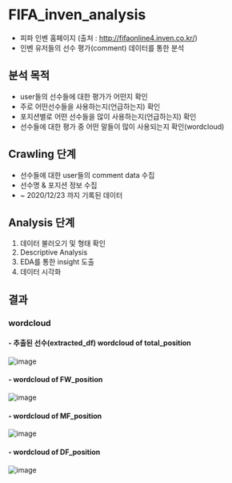 # FIFA_inven_analysis
- 피파 인벤 홈페이지 (출처 : http://fifaonline4.inven.co.kr/)
- 인벤 유저들의 선수 평가(comment) 데이터를 통한 분석

## 분석 목적
- user들의 선수들에 대한 평가가 어떤지 확인
- 주로 어떤선수들을 사용하는지(언급하는지) 확인
- 포지션별로 어떤 선수들을 많이 사용하는지(언급하는지) 확인
- 선수들에 대한 평가 중 어떤 말들이 많이 사용되는지 확인(wordcloud)


## Crawling 단계
- 선수들에 대한 user들의 comment data 수집
- 선수명 & 포지션 정보 수집
- ~ 2020/12/23 까지 기록된 데이터

## Analysis 단계
1. 데이터 불러오기 및 형태 확인
2. Descriptive Analysis
3. EDA를 통한 insight 도출
4. 데이터 시각화


## 결과
### wordcloud
#### - 추출된 선수(extracted_df) wordcloud of total_position

![image](https://user-images.githubusercontent.com/68583172/103545128-7b1de980-4ee4-11eb-802b-079d44025308.png)

#### - wordcloud of FW_position

![image](https://user-images.githubusercontent.com/68583172/103619039-5bce9d00-4f74-11eb-95dc-c65a520bee2f.png)

#### - wordcloud of MF_position

![image](https://user-images.githubusercontent.com/68583172/103621119-12804c80-4f78-11eb-9de5-400d6aba663f.png)


#### - wordcloud of DF_position

![image](https://user-images.githubusercontent.com/68583172/103622513-304eb100-4f7a-11eb-966f-c1c1597cb50e.png)

